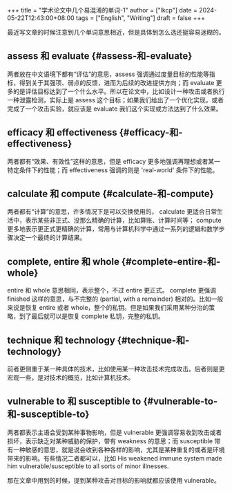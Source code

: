 +++
title = "学术论文中几个易混淆的单词-1"
author = ["lkcp"]
date = 2024-05-22T12:43:00+08:00
tags = ["English", "Writing"]
draft = false
+++

最近写文章的时候注意到几个单词意思相近，但是具体到怎么选还挺容易迷糊的。


## assess 和 evaluate {#assess-和-evaluate}

两者放在中文语境下都有“评估”的意思，assess 强调通过度量目标的性能等指标，得到关于其强项、弱点的反馈，进而为后续的改进提供方向；而 evaluate 更多的是评估目标达到了一个什么水平。所以在论文中，比如设计一种攻击或者执行一种泄露检测，实际上是 assess 这个目标；如果我们给出了一个优化实现，或者完成了一个攻击实验，就应该是 evaluate 我们这个实现或方法达到了什么效果。


## efficacy 和 effectiveness {#efficacy-和-effectiveness}

两者都有“效果、有效性”这样的意思，但是 efficacy 更多地强调再理想或者某一特定条件下的性能；而 effectiveness 强调的则是 'real-world' 条件下的性能。


## calculate 和 compute {#calculate-和-compute}

两者都有“计算”的意思，许多情况下是可以交换使用的， calculate 更适合日常生活中，表示某些非正式、没那么精确的计算，比如算账、计算时间等； compute 更多地表示更正式更精确的计算，常用与计算机科学中通过一系列的逻辑和数学步骤决定一个最终的计算结果。


## complete, entire 和 whole {#complete-entire-和-whole}

entire 和 whole 意思相同，表示整个，不过 entire 更正式。 complete 更强调 finished 这样的意思，与不完整的 (partial, with a remainder) 相对的。比如一般来说是恢复 entire 或者 whole，整个的私钥。但是如果我们采用某种分治的策略，到了最后就可以是恢复 complete 私钥，完整的私钥。


## technique 和 technology {#technique-和-technology}

前者更侧重于某一种具体的技术，比如使用某一种攻击技术完成攻击。后者则是更宏观一些，是对技术的概览，比如计算机技术。


## vulnerable to 和 susceptible to {#vulnerable-to-和-susceptible-to}

两者都表示主语会受到某种事物影响，但是 vulnerable 更强调容易收到攻击或者损坏，表示缺乏对某种威胁的保护，带有 weakness 的意思；而 susceptible 带有一种敏感的意思，就是说会收到各种各样的影响，尤其是某种重复的或者是环境带来的影响。有些情况二者都可以，比如 His weakened immune system made him vulnerable/susceptible to all sorts of minor illnesses.

那在文章中用到的时候，提到某种攻击对目标的影响就都应该使用 vulnerable。
